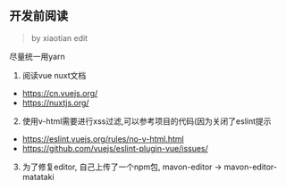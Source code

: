 ## 开发前阅读

> by xiaotian edit

尽量统一用yarn

1. 阅读vue nuxt文档
 - https://cn.vuejs.org/
 - https://nuxtjs.org/
2. 使用v-html需要进行xss过滤,可以参考项目的代码(因为关闭了eslint提示
  - https://eslint.vuejs.org/rules/no-v-html.html
  - https://github.com/vuejs/eslint-plugin-vue/issues/
3. 为了修复editor, 自己上传了一个npm包, mavon-editor -> mavon-editor-matataki